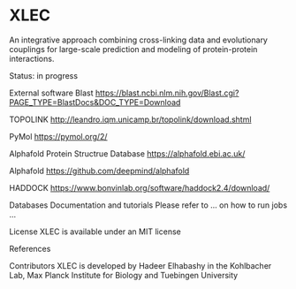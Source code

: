 # XLEC
An integrative approach combining cross-linking data and evolutionary couplings for large-scale prediction and modeling of protein-protein interactions. 

Status: in progress

External software
Blast https://blast.ncbi.nlm.nih.gov/Blast.cgi?PAGE_TYPE=BlastDocs&DOC_TYPE=Download

TOPOLINK http://leandro.iqm.unicamp.br/topolink/download.shtml

PyMol https://pymol.org/2/

Alphafold Protein Structrue Database https://alphafold.ebi.ac.uk/

Alphafold https://github.com/deepmind/alphafold

HADDOCK https://www.bonvinlab.org/software/haddock2.4/download/

Databases
Documentation and tutorials
Please refer to ... on how to run jobs ...

License
XLEC is available under an MIT license 

References

Contributors
XLEC is developed by Hadeer Elhabashy in the Kohlbacher Lab, Max Planck Institute for Biology and Tuebingen University

